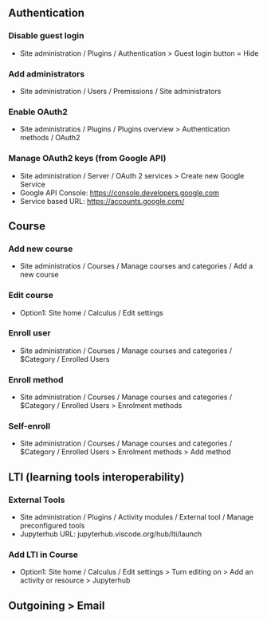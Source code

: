 
## Authentication
### Disable guest login
* Site administration / Plugins / Authentication > Guest login button = Hide

### Add administrators
* Site administration / Users / Premissions / Site administrators 

### Enable OAuth2
* Site administratios / Plugins / Plugins overview > Authentication methods / OAuth2

### Manage OAuth2 keys (from Google API)
* Site administration / Server / OAuth 2 services > Create new Google Service
* Google API Console: https://console.developers.google.com
* Service based URL: https://accounts.google.com/

## Course
### Add new course
* Site administratios / Courses / Manage courses and categories / Add a new course

### Edit course
* Option1: Site home / Calculus / Edit settings

### Enroll user
* Site administration / Courses / Manage courses and categories / $Category / Enrolled Users

### Enroll method
* Site administration / Courses / Manage courses and categories / $Category / Enrolled Users > Enrolment methods

### Self-enroll
* Site administration / Courses / Manage courses and categories / $Category / Enrolled Users > Enrolment methods > Add method

## LTI (learning tools interoperability)
### External Tools
* Site administration / Plugins / Activity modules / External tool / Manage preconfigured tools
* Jupyterhub URL: jupyterhub.viscode.org/hub/lti/launch

### Add LTI in Course
* Option1: Site home / Calculus / Edit settings > Turn editing on > Add an activity or resource > Jupyterhub

## Outgoining > Email

